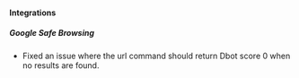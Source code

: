 
#### Integrations
##### Google Safe Browsing
- Fixed an issue where the url command should return Dbot score 0 when no results are found.
